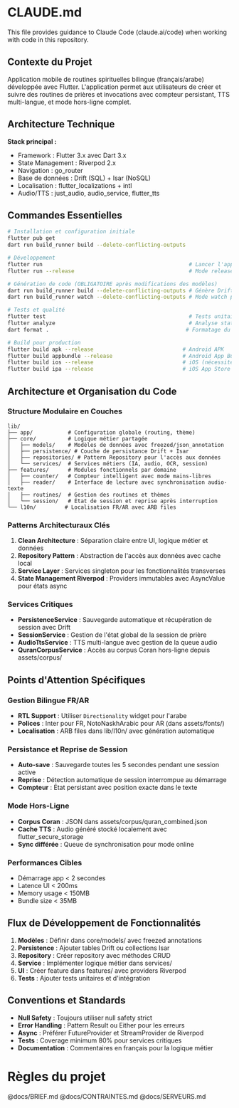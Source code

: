 # CLAUDE.md

This file provides guidance to Claude Code (claude.ai/code) when working with code in this repository.

## Contexte du Projet

Application mobile de routines spirituelles bilingue (français/arabe) développée avec Flutter. L'application permet aux utilisateurs de créer et suivre des routines de prières et invocations avec compteur persistant, TTS multi-langue, et mode hors-ligne complet.

## Architecture Technique

**Stack principal :**
- Framework : Flutter 3.x avec Dart 3.x
- State Management : Riverpod 2.x
- Navigation : go_router
- Base de données : Drift (SQL) + Isar (NoSQL)
- Localisation : flutter_localizations + intl
- Audio/TTS : just_audio, audio_service, flutter_tts

## Commandes Essentielles

```bash
# Installation et configuration initiale
flutter pub get
dart run build_runner build --delete-conflicting-outputs

# Développement
flutter run                                              # Lancer l'app en mode debug
flutter run --release                                    # Mode release pour tests performance

# Génération de code (OBLIGATOIRE après modifications des modèles)
dart run build_runner build --delete-conflicting-outputs # Génère Drift/Isar/freezed
dart run build_runner watch --delete-conflicting-outputs # Mode watch pour dev

# Tests et qualité
flutter test                                             # Tests unitaires et widgets
flutter analyze                                          # Analyse statique du code
dart format .                                           # Formatage du code

# Build pour production
flutter build apk --release                            # Android APK
flutter build appbundle --release                      # Android App Bundle
flutter build ios --release                            # iOS (nécessite Mac)
flutter build ipa --release                            # iOS App Store
```

## Architecture et Organisation du Code

### Structure Modulaire en Couches

```
lib/
├── app/           # Configuration globale (routing, thème)
├── core/          # Logique métier partagée
│   ├── models/    # Modèles de données avec freezed/json_annotation
│   ├── persistence/ # Couche de persistance Drift + Isar
│   ├── repositories/ # Pattern Repository pour l'accès aux données
│   └── services/  # Services métiers (IA, audio, OCR, session)
├── features/      # Modules fonctionnels par domaine
│   ├── counter/   # Compteur intelligent avec mode mains-libres
│   ├── reader/    # Interface de lecture avec synchronisation audio-texte
│   ├── routines/  # Gestion des routines et thèmes
│   └── session/   # État de session et reprise après interruption
└── l10n/         # Localisation FR/AR avec ARB files
```

### Patterns Architecturaux Clés

1. **Clean Architecture** : Séparation claire entre UI, logique métier et données
2. **Repository Pattern** : Abstraction de l'accès aux données avec cache local
3. **Service Layer** : Services singleton pour les fonctionnalités transverses
4. **State Management Riverpod** : Providers immutables avec AsyncValue pour états async

### Services Critiques

- **PersistenceService** : Sauvegarde automatique et récupération de session avec Drift
- **SessionService** : Gestion de l'état global de la session de prière
- **AudioTtsService** : TTS multi-langue avec gestion de la queue audio
- **QuranCorpusService** : Accès au corpus Coran hors-ligne depuis assets/corpus/

## Points d'Attention Spécifiques

### Gestion Bilingue FR/AR

- **RTL Support** : Utiliser `Directionality` widget pour l'arabe
- **Polices** : Inter pour FR, NotoNaskhArabic pour AR (dans assets/fonts/)
- **Localisation** : ARB files dans lib/l10n/ avec génération automatique

### Persistance et Reprise de Session

- **Auto-save** : Sauvegarde toutes les 5 secondes pendant une session active
- **Reprise** : Détection automatique de session interrompue au démarrage
- **Compteur** : État persistant avec position exacte dans le texte

### Mode Hors-Ligne

- **Corpus Coran** : JSON dans assets/corpus/quran_combined.json
- **Cache TTS** : Audio généré stocké localement avec flutter_secure_storage
- **Sync différée** : Queue de synchronisation pour mode online

### Performances Cibles

- Démarrage app < 2 secondes
- Latence UI < 200ms
- Memory usage < 150MB
- Bundle size < 35MB

## Flux de Développement de Fonctionnalités

1. **Modèles** : Définir dans core/models/ avec freezed annotations
2. **Persistence** : Ajouter tables Drift ou collections Isar
3. **Repository** : Créer repository avec méthodes CRUD
4. **Service** : Implémenter logique métier dans services/
5. **UI** : Créer feature dans features/ avec providers Riverpod
6. **Tests** : Ajouter tests unitaires et d'intégration

## Conventions et Standards

- **Null Safety** : Toujours utiliser null safety strict
- **Error Handling** : Pattern Result<T> ou Either pour les erreurs
- **Async** : Préférer FutureProvider et StreamProvider de Riverpod
- **Tests** : Coverage minimum 80% pour services critiques
- **Documentation** : Commentaires en français pour la logique métier

# Règles du projet
@docs/BRIEF.md
@docs/CONTRAINTES.md
@docs/SERVEURS.md
